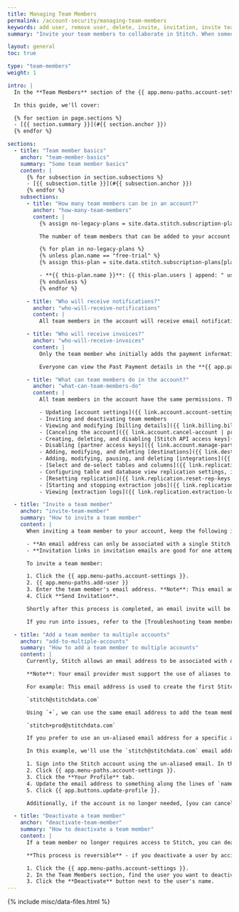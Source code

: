 ```yaml
---
title: Managing Team Members
permalink: /account-security/managing-team-members
keywords: add user, remove user, delete, invite, invitation, invite team
summary: "Invite your team members to collaborate in Stitch. When someone leaves your company, learn how to remove them from your account."

layout: general
toc: true

type: "team-members"
weight: 1

intro: |
  In the **Team Members** section of the {{ app.menu-paths.account-settings }}, you can view and manage the team members associated with your Stitch account.

  In this guide, we'll cover:

  {% for section in page.sections %}
  - [{{ section.summary }}](#{{ section.anchor }})
  {% endfor %}

sections:
  - title: "Team member basics"
    anchor: "team-member-basics"
    summary: "Some team member basics"
    content: |
      {% for subsection in section.subsections %}
      - [{{ subsection.title }}](#{{ subsection.anchor }})
      {% endfor %}
    subsections:
      - title: "How many team members can be in an account?"
        anchor: "how-many-team-members"
        content: |
          {% assign no-legacy-plans = site.data.stitch.subscription-plans.all-plans | where:"legacy",false %}

          The number of team members that can be added to your account depends on the [Stitch plan]({{ site.pricing }}){:target="new"} you're using:

          {% for plan in no-legacy-plans %}
          {% unless plan.name == "free-trial" %}
          {% assign this-plan = site.data.stitch.subscription-plans[plan.name] %}

          - **{{ this-plan.name }}**: {{ this-plan.users | append: " users" }}
          {% endunless %}
          {% endfor %}

      - title: "Who will receive notifications?"
        anchor: "who-will-receive-notifications"
        content: |
          All team members in the account will receive email notifications.

      - title: "Who will receive invoices?"
        anchor: "who-will-receive-invoices"
        content: |
          Only the team member who initially adds the payment information to the account will receive a copy of the monthly invoice in their email.

          Everyone can view the Past Payment details in the **{{ app.page-names.billing }}** page, however.

      - title: "What can team members do in the account?"
        anchor: "what-can-team-members-do"
        content: |
          All team members in the account have the same permissions. This includes:

          - Updating [account settings]({{ link.account.account-settings | prepend: site.baseurl }}), including modyfing company details and notification settings
          - Inviting and deactivating team members
          - Viewing and modifying [billing details]({{ link.billing.billing-faq | prepend: site.baseurl }}), including the account's plan, payment method, and past payments
          - [Canceling the account]({{ link.account.cancel-account | prepend: site.baseurl }})
          - Creating, deleting, and disabling [Stitch API access keys]({{ link.account.manage-api-keys | prepend: site.baseurl }}) (Enterprise plans only)
          - Disabling [partner access keys]({{ link.account.manage-partner-access | prepend: site.baseurl }})
          - Adding, modifying, and deleting [destinations]({{ link.destinations.main | prepend: site.baseurl }})
          - Adding, modifying, pausing, and deleting [integrations]({{ link.integrations.main | prepend: site.baseurl }})
          - [Select and de-select tables and columns]({{ link.replication.syncing | prepend: site.baseurl }}) (when available) for replication
          - Configuring table and database view replication settings, including [Replication Methods]({{ link.replication.rep-methods | prepend: site.baseurl }}) and [Primary Keys (views only)]({{ link.replication.db-views | prepend: site.baseurl }})
          - [Resetting replication]({{ link.replication.reset-rep-keys | prepend: site.baseurl }}) for integrations and tables (when available)
          - [Starting and stopping extraction jobs]({{ link.replication.start-stop-extraction | prepend: site.baseurl }})
          - Viewing [extraction logs]({{ link.replication.extraction-logs | prepend: site.baseurl }}) and [loading reports]({{ link.replication.loading-reports | prepend: site.baseurl }})

  - title: "Invite a team member"
    anchor: "invite-team-member"
    summary: "How to invite a team member"
    content: |
      When inviting a team member to your account, keep the following in mind:

      - **An email address can only be associated with a single Stitch account**. [Try this workaround](#add-to-multiple-accounts) to use the same email address for multiple accounts.
      - **Invitation links in invitation emails are good for one attempt only.** If the login fails, try re-sending the invite.

      To invite a team member:

      1. Click the {{ app.menu-paths.account-settings }}.
      2. {{ app.menu-paths.add-user }}
      3. Enter the team member's email address. **Note**: This email address must be unique, meaning it can't be associated with an existing Stitch account.
      4. Click **Send Invitation**.

      Shortly after this process is completed, an email invite will be sent to the email address you entered.

      If you run into issues, refer to the [Troubleshooting team member invites guide]({{ link.troubleshooting.team-member-invites | prepend: site.baseurl }}).

  - title: "Add a team member to multiple accounts"
    anchor: "add-to-multiple-accounts"
    summary: "How to add a team member to multiple accounts"
    content: |
      Currently, Stitch allows an email address to be associated with only a single Stitch account. If you're one of our customers with two accounts and you want to use the same email address for both accounts, you may be able to use an email alias - also known as the `+` feature - to do so.

      **Note**: Your email provider must support the use of aliases to use this workaround.

      For example: This email address is used to create the first Stitch account, which is used for staging:

      `stitch@stitchdata.com`

      Using `+`, we can use the same email address to add the team member to the second Stitch account, which is used for production:

      `stitch+prod@stitchdata.com`

      If you prefer to use an un-aliased email address for a specific account and the email is already associated with a Stitch account, use the process outlined below to modify the account using the un-aliased email. This will then allow an invitation to be sent to the un-aliased email.

      In this example, we'll use the `stitch@stitchdata.com` email address.

      1. Sign into the Stitch account using the un-aliased email. In this example, we'd sign into the account associated with the `stitch@stitchdata.com` email address.
      2. Click {{ app.menu-paths.account-settings }}.
      3. Click the **Your Profile** tab.
      4. Update the email address to something along the lines of `name+deactivated@domain.com`. In this example, we'll update the email address to `stitch+deactivated@stitchdata.com`.
      5. Click {{ app.buttons.update-profile }}.

      Additionally, if the account is no longer needed, [you can cancel it]({{ link.account.cancel-account | prepend: site.baseurl }}).

  - title: "Deactivate a team member"
    anchor: "deactivate-team-member"
    summary: "How to deactivate a team member"
    content: |
      If a team member no longer requires access to Stitch, you can deactivate them.

      **This process is reversible** - if you deactivate a user by accident, you can simply re-add them.

      1. Click the {{ app.menu-paths.account-settings }}.
      2. In the Team Members section, find the user you want to deactivate.
      3. Click the **Deactivate** button next to the user's name.
---
```

{% include misc/data-files.html %}